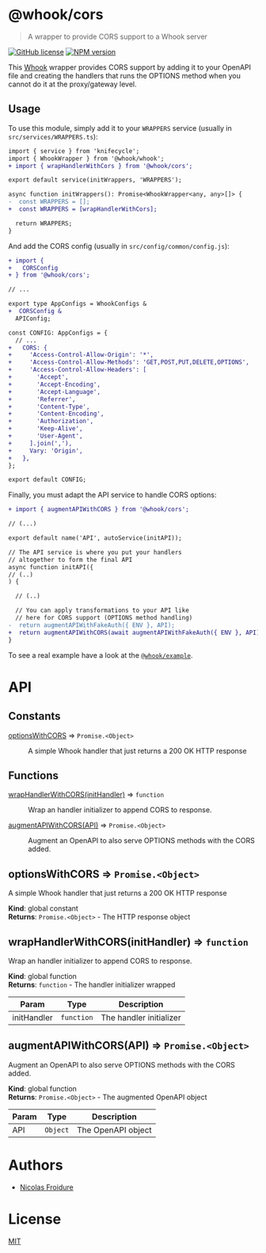 [//]: # ( )
[//]: # (This file is automatically generated by a `metapak`)
[//]: # (module. Do not change it  except between the)
[//]: # (`content:start/end` flags, your changes would)
[//]: # (be overridden.)
[//]: # ( )
# @whook/cors
> A wrapper to provide CORS support to a Whook server

[![GitHub license](https://img.shields.io/badge/license-MIT-blue.svg)](https://github.com/nfroidure/whook/blob/master/packages/whook-cors/LICENSE)
[![NPM version](https://badge.fury.io/js/%40whook%2Fcors.svg)](https://npmjs.org/package/@whook/cors)


[//]: # (::contents:start)

This  [Whook](https://github.com/nfroidure/whook) wrapper provides
 CORS support by adding it to your OpenAPI file and creating the
 handlers that runs the OPTIONS method when you cannot do it at
 the proxy/gateway level.

## Usage

To use this module, simply add it to your `WRAPPERS` service
 (usually in `src/services/WRAPPERS.ts`):
```diff
import { service } from 'knifecycle';
import { WhookWrapper } from '@whook/whook';
+ import { wrapHandlerWithCors } from '@whook/cors';

export default service(initWrappers, 'WRAPPERS');

async function initWrappers(): Promise<WhookWrapper<any, any>[]> {
-  const WRAPPERS = [];
+  const WRAPPERS = [wrapHandlerWithCors];

  return WRAPPERS;
}
```

And add the CORS config (usually in `src/config/common/config.js`):
```diff
+ import {
+   CORSConfig
+ } from '@whook/cors';

// ...

export type AppConfigs = WhookConfigs &
+  CORSConfig &
  APIConfig;

const CONFIG: AppConfigs = {
  // ...
+   CORS: {
+     'Access-Control-Allow-Origin': '*',
+     'Access-Control-Allow-Methods': 'GET,POST,PUT,DELETE,OPTIONS',
+     'Access-Control-Allow-Headers': [
+       'Accept',
+       'Accept-Encoding',
+       'Accept-Language',
+       'Referrer',
+       'Content-Type',
+       'Content-Encoding',
+       'Authorization',
+       'Keep-Alive',
+       'User-Agent',
+     ].join(','),
+     Vary: 'Origin',
+   },
};

export default CONFIG;
```

Finally, you must adapt the API service to handle CORS options:
```diff
+ import { augmentAPIWithCORS } from '@whook/cors';

// (...)

export default name('API', autoService(initAPI));

// The API service is where you put your handlers
// altogether to form the final API
async function initAPI({
// (..)
) {

  // (..)

  // You can apply transformations to your API like
  // here for CORS support (OPTIONS method handling)
-  return augmentAPIWithFakeAuth({ ENV }, API);
+  return augmentAPIWithCORS(await augmentAPIWithFakeAuth({ ENV }, API));
}
```

To see a real example have a look at the
 [`@whook/example`](https://github.com/nfroidure/whook/tree/master/packages/whook-example).

[//]: # (::contents:end)

# API
## Constants

<dl>
<dt><a href="#optionsWithCORS">optionsWithCORS</a> ⇒ <code>Promise.&lt;Object&gt;</code></dt>
<dd><p>A simple Whook handler that just returns a 200 OK
 HTTP response</p>
</dd>
</dl>

## Functions

<dl>
<dt><a href="#wrapHandlerWithCORS">wrapHandlerWithCORS(initHandler)</a> ⇒ <code>function</code></dt>
<dd><p>Wrap an handler initializer to append CORS to response.</p>
</dd>
<dt><a href="#augmentAPIWithCORS">augmentAPIWithCORS(API)</a> ⇒ <code>Promise.&lt;Object&gt;</code></dt>
<dd><p>Augment an OpenAPI to also serve OPTIONS methods with
 the CORS added.</p>
</dd>
</dl>

<a name="optionsWithCORS"></a>

## optionsWithCORS ⇒ <code>Promise.&lt;Object&gt;</code>
A simple Whook handler that just returns a 200 OK
 HTTP response

**Kind**: global constant  
**Returns**: <code>Promise.&lt;Object&gt;</code> - The HTTP response object  
<a name="wrapHandlerWithCORS"></a>

## wrapHandlerWithCORS(initHandler) ⇒ <code>function</code>
Wrap an handler initializer to append CORS to response.

**Kind**: global function  
**Returns**: <code>function</code> - The handler initializer wrapped  

| Param | Type | Description |
| --- | --- | --- |
| initHandler | <code>function</code> | The handler initializer |

<a name="augmentAPIWithCORS"></a>

## augmentAPIWithCORS(API) ⇒ <code>Promise.&lt;Object&gt;</code>
Augment an OpenAPI to also serve OPTIONS methods with
 the CORS added.

**Kind**: global function  
**Returns**: <code>Promise.&lt;Object&gt;</code> - The augmented  OpenAPI object  

| Param | Type | Description |
| --- | --- | --- |
| API | <code>Object</code> | The OpenAPI object |


# Authors
- [Nicolas Froidure](http://insertafter.com/en/index.html)

# License
[MIT](https://github.com/nfroidure/whook/blob/master/packages/whook-cors/LICENSE)
